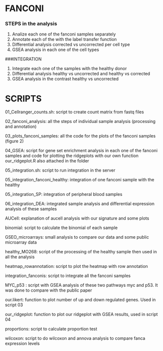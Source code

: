 # FANCONI

### STEPS in the analysis 

1. Analize each one of the fanconi samples separately
2. Annotate each of the with the label transfer function
3. Differential analysis corrected vs uncorrected per cell type
4. GSEA analysis in each one of the cell types


###INTEGRATION
1. Integrate each one of the samples with the healthy donor
2. Differential analysis healthy vs uncorrected and healthy vs corrected
3. GSEA analysis in the contrast healthy vs uncorrected

# SCRIPTS
 
01_Cellranger_counts.sh: script to create count matrix from fastq files

02_fanconi_analysis: all the steps of individual sample analysis (processing and annotation)

03_plots_fanconi_samples: all the code for the plots of the fanconi samples (figure 2)

04_GSEA: script for gene set enrichment analysis in each one of the fanconi samples and code for plotting the ridgeplots with our own function our_ridgeplot.R also attached in the folder

05_integration.sh: script to run integration in the server

05_integration_fanconi_healthy: integration of one fanconi sample with the healthy

05_integration_SP: integration of peripheral blood samples

06_integration_DEA: integrated sample analysis and differential expression analysis of these samples

AUCell: explanation of aucell analysis with our signature and some plots

binomial: script to calculate the binomial of each sample

GSEO_microarrays: small analysis to compare our data and some public microarray data

healthy_MO268: script of the processing of the healthy sample then used in all the analysis

heatmap_rowannotation: script to plot the heatmap with row annotation

integration_fanconis: script to integrate all the fanconi samples

MYC_p53 : script with GSEA analysis of these two pathways myc and p53. It was done to compare with the public paper

our.likert: function to plot number of up and down regulated genes. Used in script 03

our_ridgeplot: function to plot our ridgeplot with GSEA results, used in script 04

proportions: script to calculate proportion test

wilcoxon: script to do wilcoxon and annova analysis to compare fanca expression levels





  
